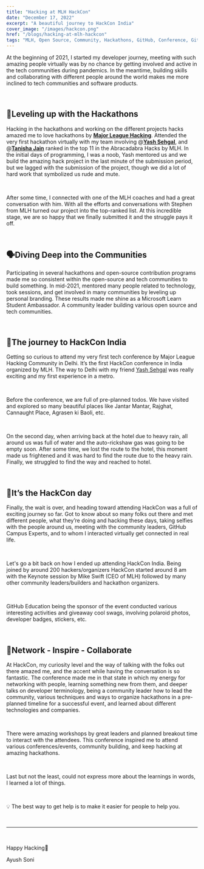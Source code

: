 ```yaml
---
title: "Hacking at MLH HackCon"
date: "December 17, 2022"
excerpt: "A beautiful journey to HackCon India"
cover_image: "/images/hackcon.png"
href: "/blogs/hacking-at-mlh-hackcon"
tags: "MLH, Open Source, Community, Hackathons, GitHub, Conference, GitHub Global Campus, Meetup, MLH Fellowship, Open Source Program, Major League Hacking, GitHub Education, GitHub Campus Experts, Community Leaders"
---
```


At the beginning of 2021, I started my developer journey, meeting with such amazing people virtually was by no chance by getting involved and active in the tech communities during pandemics. In the meantime, building skills and collaborating with different people around the world makes me more inclined to tech communities and software products.

&nbsp;
&nbsp;

## **🚀Leveling up with the Hackathons**

Hacking in the hackathons and working on the different projects hacks amazed me to love hackathons by [**Major League Hacking**](https:mlh.io). Attended the very first hackathon virtually with my team involving @[**Yash Sehgal**](https://linkedin.com/in/sehgalyash), and @[**Tanisha Jain**](https://www.linkedin.com/in/tanishajain11/) ranked in the top 11 in the Abracadabra Hacks by MLH. In the initial days of programming, I was a noob, Yash mentored us and we build the amazing hack project in the last minute of the submission period, but we lagged with the submission of the project, though we did a lot of hard work that symbolized us rude and mute.

&nbsp;

After some time, I connected with one of the MLH coaches and had a great conversation with him. With all the efforts and conversations with Stephen from MLH turned our project into the top-ranked list. At this incredible stage, we are so happy that we finally submitted it and the struggle pays it off.

&nbsp;
&nbsp;

## **🗣️Diving Deep into the Communities**

Participating in several hackathons and open-source contribution programs made me so consistent within the open-source and tech communities to build something. In mid-2021, mentored many people related to technology, took sessions, and get involved in many communities by leveling up personal branding. These results made me shine as a Microsoft Learn Student Ambassador. A community leader building various open source and tech communities.

&nbsp;
&nbsp;

## **🎯The journey to HackCon India**

Getting so curious to attend my very first tech conference by Major League Hacking Community in Delhi. It’s the first HackCon conference in India organized by MLH. The way to Delhi with my friend [Yash Sehgal](https://linkedin.com/in/sehgalyash) was really exciting and my first experience in a metro.

&nbsp;

Before the conference, we are full of pre-planned todos. We have visited and explored so many beautiful places like Jantar Mantar, Rajghat, Cannaught Place, Agrasen ki Baoli, etc.

&nbsp;

On the second day, when arriving back at the hotel due to heavy rain, all around us was full of water and the auto-rickshaw gas was going to be empty soon. After some time, we lost the route to the hotel, this moment made us frightened and it was hard to find the route due to the heavy rain. Finally, we struggled to find the way and reached to hotel.

&nbsp;
&nbsp;

## **🤩It’s the HackCon day**

Finally, the wait is over, and heading toward attending HackCon was a full of exciting journey so far. Got to know about so many folks out there and met different people, what they’re doing and hacking these days, taking selfies with the people around us, meeting with the community leaders, GitHub Campus Experts, and to whom I interacted virtually get connected in real life.

&nbsp;

Let's go a bit back on how I ended up attending HackCon India. Being joined by around 200 hackers/organizers HackCon started around 8 am with the Keynote session by Mike Swift (CEO of MLH) followed by many other community leaders/builders and hackathon organizers.

&nbsp;

GitHub Education being the sponsor of the event conducted various interesting activities and giveaway cool swags, involving polaroid photos, developer badges, stickers, etc.

&nbsp;
&nbsp;

## **🤝Network - Inspire - Collaborate**

At HackCon, my curiosity level and the way of talking with the folks out there amazed me, and the accent while having the conversation is so fantastic. The conference made me in that state in which my energy for networking with people, learning something new from them, and deeper talks on developer terminology, being a community leader how to lead the community, various techniques and ways to organize hackathons in a pre-planned timeline for a successful event, and learned about different technologies and companies.

&nbsp;

There were amazing workshops by great leaders and planned breakout time to interact with the attendees. This conference inspired me to attend various conferences/events, community building, and keep hacking at amazing hackathons.

&nbsp;

Last but not the least, could not express more about the learnings in words, I learned a lot of things.

&nbsp;

💡 The best way to get help is to make it easier for people to help you.

&nbsp;
&nbsp;

---

&nbsp;

Happy Hacking💜

Ayush Soni
